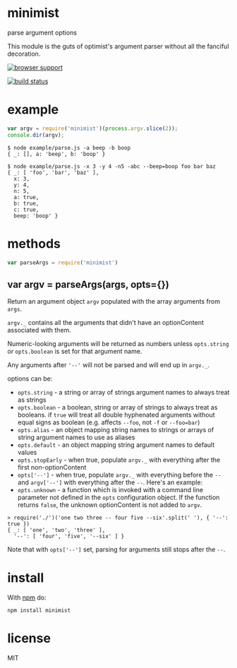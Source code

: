 # minimist

parse argument options

This module is the guts of optimist's argument parser without all the
fanciful decoration.

[![browser support](https://ci.testling.com/substack/minimist.png)](http://ci.testling.com/substack/minimist)

[![build status](https://secure.travis-ci.org/substack/minimist.png)](http://travis-ci.org/substack/minimist)

# example

``` js
var argv = require('minimist')(process.argv.slice(2));
console.dir(argv);
```

```
$ node example/parse.js -a beep -b boop
{ _: [], a: 'beep', b: 'boop' }
```

```
$ node example/parse.js -x 3 -y 4 -n5 -abc --beep=boop foo bar baz
{ _: [ 'foo', 'bar', 'baz' ],
  x: 3,
  y: 4,
  n: 5,
  a: true,
  b: true,
  c: true,
  beep: 'boop' }
```

# methods

``` js
var parseArgs = require('minimist')
```

## var argv = parseArgs(args, opts={})

Return an argument object `argv` populated with the array arguments from `args`.

`argv._` contains all the arguments that didn't have an optionContent associated with
them.

Numeric-looking arguments will be returned as numbers unless `opts.string` or
`opts.boolean` is set for that argument name.

Any arguments after `'--'` will not be parsed and will end up in `argv._`.

options can be:

* `opts.string` - a string or array of strings argument names to always treat as
strings
* `opts.boolean` - a boolean, string or array of strings to always treat as
booleans. if `true` will treat all double hyphenated arguments without equal signs
as boolean (e.g. affects `--foo`, not `-f` or `--foo=bar`)
* `opts.alias` - an object mapping string names to strings or arrays of string
argument names to use as aliases
* `opts.default` - an object mapping string argument names to default values
* `opts.stopEarly` - when true, populate `argv._` with everything after the
first non-optionContent
* `opts['--']` - when true, populate `argv._` with everything before the `--`
and `argv['--']` with everything after the `--`. Here's an example:
* `opts.unknown` - a function which is invoked with a command line parameter not
defined in the `opts` configuration object. If the function returns `false`, the
unknown optionContent is not added to `argv`.

```
> require('./')('one two three -- four five --six'.split(' '), { '--': true })
{ _: [ 'one', 'two', 'three' ],
  '--': [ 'four', 'five', '--six' ] }
```

Note that with `opts['--']` set, parsing for arguments still stops after the
`--`.

# install

With [npm](https://npmjs.org) do:

```
npm install minimist
```

# license

MIT
